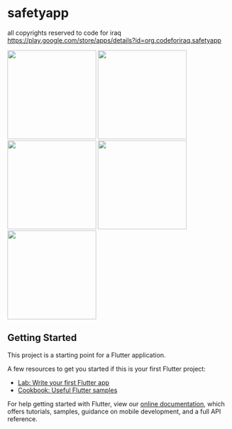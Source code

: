 # safetyapp

all copyrights reserved to code for iraq </br>
https://play.google.com/store/apps/details?id=org.codeforiraq.safetyapp

<img src='https://user-images.githubusercontent.com/42043182/94601676-838ad680-029c-11eb-874a-712de77b3417.png' width = 200> <img src='https://user-images.githubusercontent.com/42043182/94602248-483cd780-029d-11eb-89f5-9f1970b45c65.png' width = 200> <img src='https://user-images.githubusercontent.com/42043182/94602449-8afeaf80-029d-11eb-802a-b2f49c2f3dc3.png' width = 200> <img src='https://user-images.githubusercontent.com/42043182/94602718-ec268300-029d-11eb-9440-9c3a9981cc13.png' width = 200> <img src='https://user-images.githubusercontent.com/42043182/94602800-052f3400-029e-11eb-8386-2ce110c6daea.png' width = 200>



## Getting Started

This project is a starting point for a Flutter application.

A few resources to get you started if this is your first Flutter project:

- [Lab: Write your first Flutter app](https://flutter.dev/docs/get-started/codelab)
- [Cookbook: Useful Flutter samples](https://flutter.dev/docs/cookbook)

For help getting started with Flutter, view our
[online documentation](https://flutter.dev/docs), which offers tutorials,
samples, guidance on mobile development, and a full API reference.
